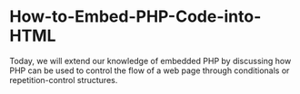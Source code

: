 # How-to-Embed-PHP-Code-into-HTML
Today, we will extend our knowledge of embedded PHP by discussing how PHP can be used to control the flow of a web page through conditionals or repetition-control structures.

